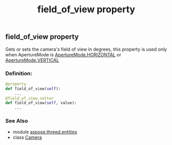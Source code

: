 ﻿---
title: field_of_view property
second_title: Aspose.3D for Python via .NET API References
description: 
type: docs
weight: 160
url: /python-net/aspose.threed.entities/camera/field_of_view/
is_root: false
---

## field_of_view property


Gets or sets the camera's field of view in degrees, this property is used only when ApertureMode is [ApertureMode.HORIZONTAL](/3d/python-net/aspose.threed.entities/aperturemode#HORIZONTAL) or [ApertureMode.VERTICAL](/3d/python-net/aspose.threed.entities/aperturemode#VERTICAL)
### Definition:
```python
@property
def field_of_view(self):
    ...
@field_of_view.setter
def field_of_view(self, value):
    ...
```

### See Also
* module [aspose.threed.entities](../../)
* class [Camera](/3d/python-net/aspose.threed.entities/camera)
